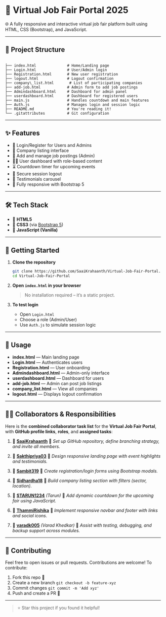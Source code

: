 # 🎯 Virtual Job Fair Portal 2025

🌐 A fully responsive and interactive virtual job fair platform built using HTML, CSS (Bootstrap), and JavaScript.

---

## 📁 Project Structure

```

├── index.html              # Home/Landing page
├── Login.html              # User/Admin login
├── Registration.html       # New user registration
├── logout.html             # Logout confirmation
├── company\_list.html       # List of participating companies
├── add-job.html            # Admin form to add job postings
├── Admindashboard.html     # Dashboard for admin panel
├── userdashboard.html      # Dashboard for registered users
├── main.js                 # Handles countdown and main features
├── Auth.js                 # Manages login and session logic
├── README.md               # You're reading it!
└── .gitattributes          # Git configuration

````

---

## ✨ Features

- 👥 Login/Register for Users and Admins  
- 🏢 Company listing interface  
- 🎯 Add and manage job postings (Admin)  
- 🧑‍💻 User dashboard with role-based content  
- ⏳ Countdown timer for upcoming events  
- 🔐 Secure session logout  
- 💬 Testimonials carousel  
- 📱 Fully responsive with Bootstrap 5  

---

## 🛠️ Tech Stack

- 🔹 **HTML5**  
- 🔹 **CSS3** (via [Bootstrap 5](https://getbootstrap.com/))  
- 🔹 **JavaScript (Vanilla)**  

---

## 🚀 Getting Started

1. **Clone the repository**
   ```bash
   git clone https://github.com/SaaiKrahaanth/Virtual-Job-Fair-Portal.git
   cd Virtual-Job-Fair-Portal
   ```

2. **Open `index.html` in your browser**

    > No installation required – it’s a static project.

3. **To test login**

   * Open `Login.html`
   * Choose a role (Admin/User)
   * Use `Auth.js` to simulate session logic

---

## 🧪 Usage

* **index.html** — Main landing page
* **Login.html** — Authenticates users
* **Registration.html** — User onboarding
* **Admindashboard.html** — Admin-only interface
* **userdashboard.html** — Dashboard for users
* **add-job.html** — Admin can post job listings
* **company\_list.html** — View all companies
* **logout.html** — Displays logout confirmation

---


## 👨‍💻 Collaborators & Responsibilities
Here is the **combined collaborator task list** for the **Virtual Job Fair Portal**, with **GitHub profile links**, **roles**, and **assigned tasks**:


1. 👤 [**SaaiKrahaanth**](https://github.com/SaaiKrahaanth)
   🔹 *Set up GitHub repository, define branching strategy, and invite all members.*

2. 👤 [**Sakthipriya03**](https://github.com/Sakthipriya03)
   🔹 *Design responsive landing page with event highlights and testimonials.*

3. 👤 [**Sambit319**](https://github.com/Sambit319)
   🔹 *Create registration/login forms using Bootstrap modals.*

4. 👤 [**Sidhardha18**](https://github.com/Sidhardha18)
   🔹 *Build company listing section with filters (sector, location).*

5. 👤 [**STARUN1234**](https://github.com/STARUN1234) *(Tarun)*
   🔹 *Add dynamic countdown for the upcoming fair using JavaScript.*

6. 👤 [**ThammiRishika**](https://github.com/ThammiRishika)
   🔹 *Implement responsive navbar and footer with links and social icons.*

7. 👤 [**varadk005**](https://github.com/varadk005) *(Varad Khedkar)*
   🔹 *Assist with testing, debugging, and backup support across modules.*



---

## 🙌 Contributing

Feel free to open issues or pull requests. Contributions are welcome!
To contribute:

1. Fork this repo 🍴
2. Create a new branch `git checkout -b feature-xyz`
3. Commit changes `git commit -m 'Add xyz'`
4. Push and create a PR 🚀

---

> ⭐ Star this project if you found it helpful!

